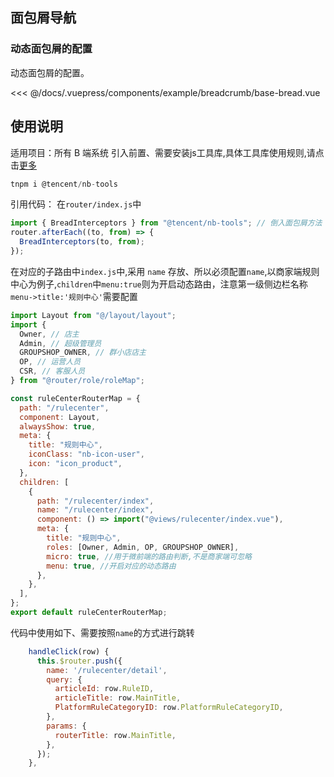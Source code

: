 ## 面包屑导航

### 动态面包屑的配置

动态面包屑的配置。

<demo-block>
  <example-breadcrumb-base-bread slot="source"></example-breadcrumb-base-bread>
<<< @/docs/.vuepress/components/example/breadcrumb/base-bread.vue
</demo-block>

## 使用说明

适用项目：所有 B 端系统
引入前置、需要安装js工具库,具体工具库使用规则,请点击<a href="https://ares.nb.qq.com/jsdocs/index.html">更多</a>
```javascript
tnpm i @tencent/nb-tools
```
引用代码：
在`router/index.js`中
```javascript
import { BreadInterceptors } from "@tencent/nb-tools"; // 倒入面包屑方法
router.afterEach((to, from) => {
  BreadInterceptors(to, from);
});
```

在对应的子路由中`index.js`中,采用 `name` 存放、所以必须配置`name`,以商家端规则中心为例子,`children`中`menu:true`则为开启动态路由，注意第一级侧边栏名称`menu->title:'规则中心'`需要配置

```javascript
import Layout from "@/layout/layout";
import {
  Owner, // 店主
  Admin, // 超级管理员
  GROUPSHOP_OWNER, // 群小店店主
  OP, // 运营人员
  CSR, // 客服人员
} from "@router/role/roleMap";

const ruleCenterRouterMap = {
  path: "/rulecenter",
  component: Layout,
  alwaysShow: true,
  meta: {
    title: "规则中心",
    iconClass: "nb-icon-user",
    icon: "icon_product",
  },
  children: [
    {
      path: "/rulecenter/index",
      name: "/rulecenter/index",
      component: () => import("@views/rulecenter/index.vue"),
      meta: {
        title: "规则中心",
        roles: [Owner, Admin, OP, GROUPSHOP_OWNER],
        micro: true, //用于微前端的路由判断,不是商家端可忽略
        menu: true, //开启对应的动态路由
      },
    },
  ],
};
export default ruleCenterRouterMap;
```
代码中使用如下、需要按照`name`的方式进行跳转
```javascript
    handleClick(row) {
      this.$router.push({
        name: '/rulecenter/detail',
        query: {
          articleId: row.RuleID,
          articleTitle: row.MainTitle,
          PlatformRuleCategoryID: row.PlatformRuleCategoryID,
        },
        params: {
          routerTitle: row.MainTitle,
        },
      });
    },
```

